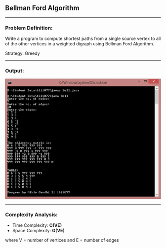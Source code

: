 ## Bellman Ford Algorithm

-----------------------------------------
### Problem Definition:
Write a program to compute shortest paths from a single source vertex to all of the other vertices in a weighted digraph using Bellman Ford Algorithm. 

Strategy: Greedy

------------------------------------------
### Output:

<p align="center">
    <img src="./output.jpg">
</p>

------------------------------------------
### Complexity Analysis:

* Time Complexity: **O(VE)** 
* Space Complexity: **O(VE)** 

where V = number of vertices and E = number of edges

